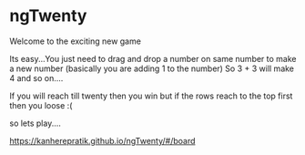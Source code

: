 # ngTwenty

Welcome to the exciting new game 

Its easy...You just need to drag and drop a number on same number to make a new number (basically you are adding 1 to the number)
So 3 + 3 will make 4 and so on....

If you will reach till twenty then you win but if the rows reach to the top first then you loose :(

so lets play....

https://kanherepratik.github.io/ngTwenty/#/board

